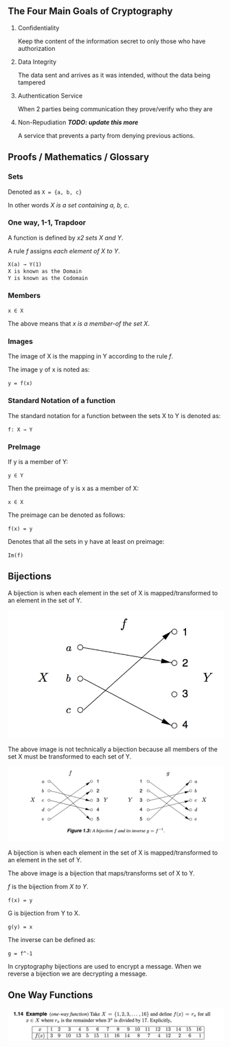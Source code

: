 ## The Four Main Goals of Cryptography

1. Confidentiality

    Keep the content of the information secret to only those who have authorization

2. Data Integrity

    The data sent and arrives as it was intended, without the data being tampered

3. Authentication Service

   When 2 parties being communication they prove/verify who they are

4. Non-Repudiation ***TODO: update this more***

    A service that prevents a party from denying previous actions.

## Proofs / Mathematics / Glossary

### Sets
Denoted as `X = {a, b, c}`

In other words *X is a set containing a, b, c*.

### One way, 1-1, Trapdoor
A function is defined by *x2 sets X and Y*.

A rule *f* assigns *each element of X to Y*.

```
X(a) → Y(1)
X is known as the Domain 
Y is known as the Codomain
```

### Members
`x ∈ X`

The above means that *x is a member-of the set X*.

### Images

The image of X is the mapping in Y according to the rule *f*.

The image y of x is noted as:

`y = f(x)`

### Standard Notation of a function

The standard notation for a function between the sets X to Y is denoted as:

`f: X → Y`

### PreImage

If y is a member of Y:

`y ∈ Y`

Then the preimage of y is x as a member of X:

`x ∈ X`

The preimage can be denoted as follows:

`f(x) = y`

Denotes that all the sets in y have at least on preimage:

`Im(f)`

## Bijections

A bijection is when each element in the set of X is mapped/transformed to an element in the set of Y.

![alt text](https://raw.githubusercontent.com/ccdle12/applied-cryptography-notes/master/images/bijection-1.png)

The above image is not technically a bijection because all members of the set X must be transformed to each set of Y.

![alt text](https://raw.githubusercontent.com/ccdle12/applied-cryptography-notes/master/images/bijection-2.png)

A bijection is when each element in the set of X is mapped/transformed to an element in the set of Y.

The above image is a bijection that maps/transforms set of X to Y.

*f* is the bijection from *X to Y*.

`f(x) = y`

G is bijection from Y to X.

`g(y) = x`

The inverse can be defined as:

`g = f^-1`

In cryptography bijections are used to encrypt a message. When we reverse a bijection we are decrypting a message.

## One Way Functions

![alt text](https://raw.githubusercontent.com/ccdle12/applied-cryptography-notes/master/images/one-way-function-1.png)
